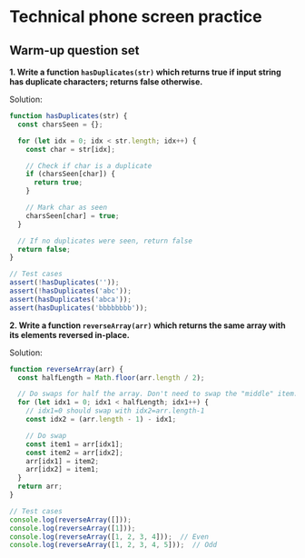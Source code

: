 # Technical phone screen practice

## Warm-up question set

**1. Write a function `hasDuplicates(str)` which returns true if input string has duplicate characters; returns false otherwise.**

Solution:

```js
function hasDuplicates(str) {
  const charsSeen = {};

  for (let idx = 0; idx < str.length; idx++) {
    const char = str[idx];

    // Check if char is a duplicate
    if (charsSeen[char]) {
      return true;
    }

    // Mark char as seen
    charsSeen[char] = true;
  }

  // If no duplicates were seen, return false
  return false;
}

// Test cases
assert(!hasDuplicates(''));
assert(!hasDuplicates('abc'));
assert(hasDuplicates('abca'));
assert(hasDuplicates('bbbbbbbb'));
```

**2. Write a function `reverseArray(arr)` which returns the same array with its elements reversed in-place.**

Solution:

```js
function reverseArray(arr) {
  const halfLength = Math.floor(arr.length / 2);

  // Do swaps for half the array. Don't need to swap the "middle" item.
  for (let idx1 = 0; idx1 < halfLength; idx1++) {
    // idx1=0 should swap with idx2=arr.length-1
    const idx2 = (arr.length - 1) - idx1;

    // Do swap
    const item1 = arr[idx1];
    const item2 = arr[idx2];
    arr[idx1] = item2;
    arr[idx2] = item1;
  }
  return arr;
}

// Test cases
console.log(reverseArray([]));
console.log(reverseArray([1]));
console.log(reverseArray([1, 2, 3, 4]));  // Even
console.log(reverseArray([1, 2, 3, 4, 5]));  // Odd
```

